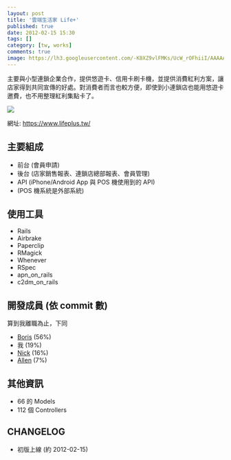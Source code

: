 ```yaml
---
layout: post
title: '雲端生活家 Life+'
published: true
date: 2012-02-15 15:30
tags: []
category: [tw, works]
comments: true
image: https://lh3.googleusercontent.com/-K8XZ9vlFMKs/UcW_rOFhiiI/AAAAAAAABW4/nV2wdt_y6AA/s640/lifeplus.png
---
```


主要與小型連鎖企業合作，提供悠遊卡、信用卡刷卡機，並提供消費紅利方案，讓店家得到共同宣傳的好處。對消費者而言也較方便，即使到小連鎖店也能用悠遊卡邀費，也不用整理紅利集點卡了。

![](https://lh3.googleusercontent.com/-K8XZ9vlFMKs/UcW_rOFhiiI/AAAAAAAABW4/nV2wdt_y6AA/s640/lifeplus.png)

網址: https://www.lifeplus.tw/

## 主要組成

* 前台 (會員申請)
* 後台 (店家銷售報表、連鎖店總部報表、會員管理)
* API (iPhone/Android App 與 POS 機使用到的 API)
* (POS 機系統是外部系統)

## 使用工具

* Rails
* Airbrake
* Paperclip
* RMagick
* Whenever
* RSpec
* apn_on_rails
* c2dm_on_rails

## 開發成員 (依 commit 數)

算到我離職為止，下同

* [Boris](http://www.linkedin.com/profile/view?id=56941896) (56%)
* 我 (19%)
* [Nick](http://www.linkedin.com/profile/view?id=86570813) (16%)
* [Allen](http://www.linkedin.com/profile/view?id=136347421) (7%)

## 其他資訊

* 66 的 Models
* 112 個 Controllers

## CHANGELOG

* 初版上線 (約 2012-02-15)
